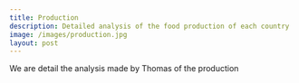 ```yaml
---
title: Production
description: Detailed analysis of the food production of each country
image: /images/production.jpg
layout: post
---
```



We are detail the analysis made by Thomas of the production